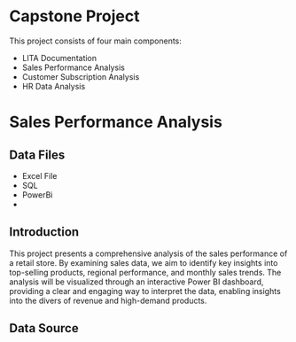 # Capstone Project

This project consists of four main components:

-  LITA Documentation
-  Sales Performance Analysis
-  Customer Subscription Analysis
-  HR Data Analysis



# Sales Performance Analysis

## Data Files 

-  Excel File
-  SQL
-  PowerBi
-  





## Introduction
This project presents a comprehensive analysis of the sales performance of a retail store. 
By examining sales data, we aim to identify key insights into top-selling products, regional performance, and monthly sales trends.
The analysis will be visualized through an interactive Power BI dashboard, providing a clear and engaging way to interpret the data,
enabling insights into the divers of revenue and high-demand products.

## Data Source

